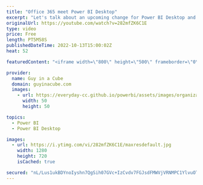 ```yaml
---
title: "Office 365 meet Power BI Desktop"
excerpt: "Let's talk about an upcoming change for Power BI Desktop and how it can be deployed. If you use Office 365, it may get a lot easier for you!  David Eldersveld https://twitter.com/dataveld  Twitter Thread https://twitter.com/dataveld/status/1576359796449902592  Power BI in Office installer https://learn.microsoft.com/power-platform-release-plan/2022wave1/power-bi/power-bi-office-installer"
originalUrl: https://youtube.com/watch?v=282mfZK6C1E
type: video
price: Free
length: PT5M58S
publishedDateTime: 2022-10-13T15:00:02Z
heat: 52

featuredContent: "<iframe width=\"800\" height=\"500\" frameborder=\"0\" src=\"https://www.youtube.com/embed/282mfZK6C1E\" allow=\"accelerometer; autoplay; encrypted-media; gyroscope; picture-in-picture\" allowfullscreen></iframe>"

provider:
  name: Guy in a Cube
  domain: guyinacube.com
  images:
    - url: https://everyday-cc.github.io/powerbi/assets/images/organizations/guyinacube.com-50x50.jpg
      width: 50
      height: 50

topics:
  - Power BI
  - Power BI Desktop

images:
  - url: https://i.ytimg.com/vi/282mfZK6C1E/maxresdefault.jpg
    width: 1280
    height: 720
    isCached: true

secured: "nL/Lus1ukBDYnoIyshn7QgSih07GVc+IzCvdv7FGJsdFMWVjVRNMPC1YlvuOTOJOVPX9sTCriVD/dwH9BX1RxY57SsDUFhD4T5cWwTidqFt6gHiVSHJLVjjbYVwmvVbUqfSgZjfVTKQkHxnpoi2uqSqkJLjmQnofiEPM9hRbxCAZJPbePCQNbZdSeTEJJlv/rgz7LqPUsUhUixuO0TilFW7RSEaG47hSigFyg+lfGXNXls2+iU+AttftiQ9SX0RNaD3DQXlNpbPC1eEVFT+3tIupjVEd/+T8G6LoAU8c/lE95OVkBWJUMdvmThktk0grb5ECgtG2UVk9uGy6SiYNt8W1p+D3DSyElGApvPIyX9o+9McHs0CFDZa4IQXENFG3W8bJsJVnMxbsV4OtpGWWoqZ1IkJCdF8igJELiTzsXMM=;Ek+hGpZVh7cKdKsUl7CTjw=="
---
```



